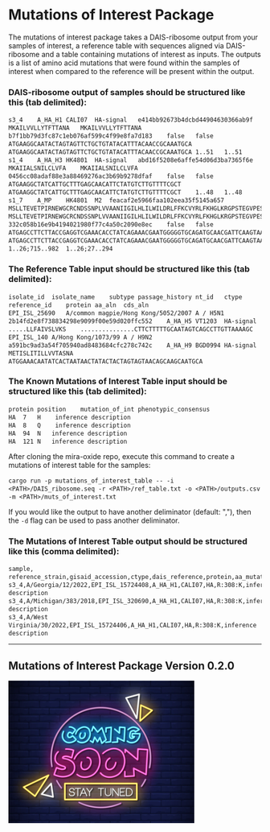 # Mutations of Interest Package

The mutations of interest package takes a DAIS-ribosome output from your samples of interest, a reference table with sequences aligned via DAIS-ribosome and a table containing mutations of interest as inputs. The outputs is a list of amino acid mutations that were found within the samples of interest when compared to the reference will be present within the output. 

### DAIS-ribosome output of samples should be structured like this (tab delimited):
```
s3_4	A_HA_H1	CALI07	HA-signal	e414bb92673b4dcbd44904630366ab9f	MKAILVVLLYTFTTANA	MKAILVVLLYTFTTANA	b7f1bb79d3fc87c1eb076af599c4f99e8fa7d183	false	false	ATGAAGGCAATACTAGTAGTTCTGCTGTATACATTTACAACCGCAAATGCA	ATGAAGGCAATACTAGTAGTTCTGCTGTATACATTTACAACCGCAAATGCA	1..51	1..51
s1_4	A_HA_H3	HK4801	HA-signal	abd16f5208e6affe54d06d3ba7365f6e	MKAIIALSNILCLVFA	MKAIIALSNILCLVFA	0456cc08adaf88e3a88469276ac3b69b9278dfaf	false	false	ATGAAGGCTATCATTGCTTTGAGCAACATTCTATGTCTTGTTTTCGCT	ATGAAGGCTATCATTGCTTTGAGCAACATTCTATGTCTTGTTTTCGCT	1..48	1..48
s1_7	A_MP	HK4801	M2	feacaf2e5966faa102eea35f5145a657	MSLLTEVETPIRNEWGCRCNDSSNPLVVAANIIGILHLILWILDRLFFKCVYRLFKHGLKRGPSTEGVPESMREEYRKEQQNAVDADESHFVSIELE*	MSLLTEVETPIRNEWGCRCNDSSNPLVVAANIIGILHLILWILDRLFFKCVYRLFKHGLKRGPSTEGVPESMREEYRKEQQNAVDADESHFVSIELE*	332c058b16e9b4194021980f77c4a50c2090e8ec	false	false	ATGAGCCTTCTTACCGAGGTCGAAACACCTATCAGAAACGAATGGGGGTGCAGATGCAACGATTCAAGTAATCCACTTGTTGTTGCCGCGAATATCATTGGGATCTTGCACTTGATATTATGGATTCTTGATCGTCTTTTTTTCAAATGCGTCTATCGACTCTTCAAACACGGCCTTAAAAGAGGCCCTTCTACGGAAGGTGTGCCTGAGTCTATGAGGGAAGAATACCGAAAGGAACAGCAGAATGCTGTGGATGCTGACGAAAGTCATTTTGTCAGCATAGAATTGGAGTAA	ATGAGCCTTCTTACCGAGGTCGAAACACCTATCAGAAACGAATGGGGGTGCAGATGCAACGATTCAAGTAATCCACTTGTTGTTGCCGCGAATATCATTGGGATCTTGCACTTGATATTATGGATTCTTGATCGTCTTTTTTTCAAATGCGTCTATCGACTCTTCAAACACGGCCTTAAAAGAGGCCCTTCTACGGAAGGTGTGCCTGAGTCTATGAGGGAAGAATACCGAAAGGAACAGCAGAATGCTGTGGATGCTGACGAAAGTCATTTTGTCAGCATAGAATTGGAGTAA	1..26;715..982	1..26;27..294
```

### The Reference Table input should be structured like this (tab delimited):
```
isolate_id	isolate_name	subtype	passage_history	nt_id	ctype	reference_id	protein	aa_aln	cds_aln
EPI_ISL_25690	A/common magpie/Hong Kong/5052/2007	A / H5N1		2b14fd2e8f738834298e9099f00e59d020ffc552	A_HA_H5	VT1203	HA-signal	.....LLFAIVSLVKS	...............CTTCTTTTTGCAATAGTCAGCCTTGTTAAAAGC
EPI_ISL_140	A/Hong Kong/1073/99	A / H9N2		a591bc9ad3a54f705940ad8483684cfc278c742c	A_HA_H9	BGD0994	HA-signal	METISLITILLVVTASNA	ATGGAAACAATATCACTAATAACTATACTACTAGTAGTAACAGCAAGCAATGCA

```

### The Known Mutations of Interest Table input should be structured like this (tab delimited):

```
protein position    mutation_of_int phenotypic_consensus
HA	7	H	 inference description
HA	8	Q	 inference description
HA	94	N	inference description
HA	121	N	inference description 
```

After cloning the mira-oxide repo, execute this command to create a mutations of interest table for the samples:

```
cargo run -p mutations_of_interest_table -- -i <PATH>/DAIS_ribosome.seq -r <PATH>/ref_table.txt -o <PATH>/outputs.csv -m <PATH>/muts_of_interest.txt
```

If you would like the output to have another deliminator (default: ","), then the `-d` flag can be used to pass another deliminator.

### The Mutations of Interest Table output should be structured like this (comma delimited):

```
sample, reference_strain,gisaid_accession,ctype,dais_reference,protein,aa_mutation,phenotypic_consequence
s3_4,A/Georgia/12/2022,EPI_ISL_15724408,A_HA_H1,CALI07,HA,R:308:K,inference description
s3_4,A/Michigan/383/2018,EPI_ISL_320690,A_HA_H1,CALI07,HA,R:308:K,inference description
s3_4,A/West Virginia/30/2022,EPI_ISL_15724406,A_HA_H1,CALI07,HA,R:308:K,inference description
```


----------------------------------------------------------------------------------
## Mutations of Interest Package Version 0.2.0 
![Alt text](../assets/images/coming_soon.png)
